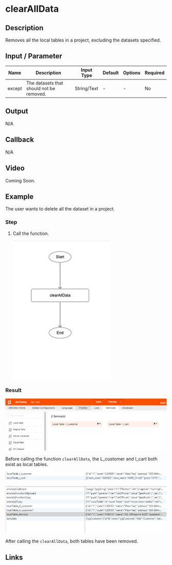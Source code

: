 ﻿# clearAllData

## Description

Removes all the local tables in a project, excluding the datasets specified.

## Input / Parameter

| Name | Description | Input Type | Default | Options | Required |
| ------ | ------ | ------ | ------ | ------ | ------ |
| except | The datasets that should not be removed. | String/Text | - | - | No |

## Output

N/A

## Callback

N/A

## Video

Coming Soon.

<!-- Format: [![Video]({image-path})]({url-link}) -->


## Example


The user wants to delete all the dataset in a project.

### Step

1. Call the function.
   
   ![](./clearAllData-step-1.png)
   
### Result

![](./clearAllData-result-1.png)

Before calling the function `clearAllData`, the
L_customer and l_cart both exist as local tables.

![](./clearAllData-result-2.png)

![](./clearAllData-result-3.png)

After calling the `clearAllData`, both tables have been removed.



## Links